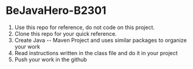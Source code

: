 # BeJavaHero-B2301

1. Use this repo for reference, do not code on this project.
2. Clone this repo for your quick reference.
3. Create Java -- Maven Project and uses similar packages to organize your work
4. Read instructions written in the class file and do it in your project
5. Push your work in the github